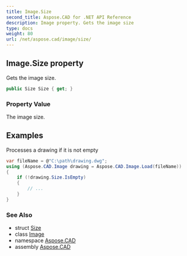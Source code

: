 ```yaml
---
title: Image.Size
second_title: Aspose.CAD for .NET API Reference
description: Image property. Gets the image size
type: docs
weight: 80
url: /net/aspose.cad/image/size/
---
```

## Image.Size property

Gets the image size.

```csharp
public Size Size { get; }
```

### Property Value

The image size.

## Examples

Processes a drawing if it is not empty

```csharp
var fileName = @"C:\path\drawing.dwg";
using (Aspose.CAD.Image drawing = Aspose.CAD.Image.Load(fileName))
{
    if (!drawing.Size.IsEmpty)
    {
        // ...
    }
}
```

### See Also

* struct [Size](../../size/)
* class [Image](../)
* namespace [Aspose.CAD](../../image/)
* assembly [Aspose.CAD](../../../)


